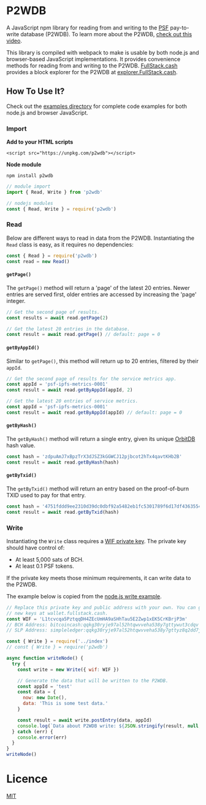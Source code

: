 # P2WDB

A JavaScript npm library for reading from and writing to the [PSF](http://psfoundation.cash) pay-to-write database (P2WDB). To learn more about the P2WDB, [check out this video](https://youtu.be/korI-8W240s).

This library is compiled with webpack to make is usable by both node.js and browser-based JavaScript implementations. It provides convenience methods for reading from and writing to the P2WDB. [FullStack.cash](https://fullstack.cash) provides a block explorer for the P2WDB at [explorer.FullStack.cash](https://explorer.fullstack.cash).

## How To Use It?

Check out the [examples directory](./examples) for complete code examples for both node.js and browser JavaScript.

### Import

**Add to your HTML scripts**

`<script src="https://unpkg.com/p2wdb"></script>`

**Node module**

`npm install p2wdb`

```javascript
// module import
import { Read, Write } from 'p2wdb'

// nodejs modules
const { Read, Write } = require('p2wdb')
```

### Read

Below are different ways to read in data from the P2WDB. Instantiating the `Read` class is easy, as it requires no dependencies:

```javascript
const { Read } = require('p2wdb')
const read = new Read()
```

#### `getPage()`

The `getPage()` method will return a 'page' of the latest 20 entries. Newer entries are served first, older entries are accessed by increasing the 'page' integer.

```javascript
// Get the second page of results.
const results = await read.getPage(2)

// Get the latest 20 entries in the database.
const result = await read.getPage() // default: page = 0
```

#### `getByAppId()`

Similar to `getPage()`, this method will return up to 20 entries, filtered by their `appId`.

```javascript
// Get the second page of results for the service metrics app.
const appId = 'psf-ipfs-metrics-0001'
const result = await read.getByAppId(appId, 2)

// Get the latest 20 entries of service metrics.
const appId = 'psf-ipfs-metrics-0001'
const result = await read.getByAppId(appId) // default: page = 0
```

#### `getByHash()`

The `getByHash()` method will return a single entry, given its unique [OrbitDB](https://orbitdb.org/) hash value.

```javascript
const hash = 'zdpuAmJ7xBpzTrX3dJSZ3kGGWCJ12pjbcot2hTx4qavtKHb2B'
const result = await read.getByHash(hash)
```

#### `getByTxid()`

The `getByTxid()` method will return an entry based on the proof-of-burn TXID used to pay for that entry.

```javascript
const hash = '4751fddd9ee2310d39dc0dbf92a5482eb1fc5301789f6d17df4363554f74842a'
const result = await read.getByTxid(hash)
```

### Write

Instantiating the `Write` class requires a [WIF private key](https://github.com/bitcoinbook/bitcoinbook/blob/a3229bbbc0c929dc53ec11365051a6782695cb52/ch04.asciidoc). The private key should have control of:

- At least 5,000 sats of BCH.
- At least 0.1 PSF tokens.

If the private key meets those minimum requirements, it can write data to the P2WDB.

The example below is copied from the [node.js write example](./examples/node.js/write-node.js).

```javascript
// Replace this private key and public address with your own. You can generate
// new keys at wallet.fullstack.cash.
const WIF = 'L1tcvcqa5PztqqDH4ZEcUmHA9aSHhTau5E2Zwp1xEK5CrKBrjP3m'
// BCH Address: bitcoincash:qqkg30ryje97al52htqwvveha538y7gttywut3cdqv
// SLP Address: simpleledger:qqkg30ryje97al52htqwvveha538y7gttyz8q2dd7j

const { Write } = require('../index')
// const { Write } = require('p2wdb')

async function writeNode() {
  try {
    const write = new Write({ wif: WIF })

    // Generate the data that will be written to the P2WDB.
    const appId = 'test'
    const data = {
      now: new Date(),
      data: 'This is some test data.'
    }

    const result = await write.postEntry(data, appId)
    console.log(`Data about P2WDB write: ${JSON.stringify(result, null, 2)}`)
  } catch (err) {
    console.error(err)
  }
}
writeNode()
```

# Licence

[MIT](LICENSE.md)

